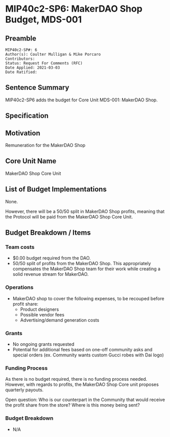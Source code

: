# MIP40c2-SP6: MakerDAO Shop Budget, MDS-001

## Preamble

```
MIP40c2-SP#: 6
Author(s): Coulter Mulligan & Mike Porcaro
Contributors:
Status: Request For Comments (RFC)
Date Applied: 2021-03-03
Date Ratified:
```

## Sentence Summary
MIP40c2-SP6 adds the budget for Core Unit MDS-001: MakerDAO Shop.

## Specification

## Motivation

Remuneration for the MakerDAO Shop

## Core Unit Name

MakerDAO Shop Core Unit

## List of Budget Implementations

None.

However, there will be a 50/50 split in MakerDAO Shop profits, meaning that the Protocol will be paid from the MakerDAO Shop Core Unit.

## Budget Breakdown / Items

### Team costs

* $0.00 budget required from the DAO.
* 50/50 split of profits from the MakerDAO Shop. This appropriately compensates the MakerDAO Shop team for their work while creating a solid revenue stream for MakerDAO.

### Operations

* MakerDAO shop to cover the following expenses, to be recouped before profit share:
  * Product designers
  * Possible vendor fees
  * Advertising/demand generation costs

### Grants

* No ongoing grants requested
* Potential for additional fees based on one-off community asks and special orders (ex. Community wants custom Gucci robes with Dai logo)

### Funding Process

As there is no budget required, there is no funding process needed.
However, with regards to profits, the MakerDAO Shop Core unit proposes quarterly payouts.

Open question: Who is our counterpart in the Community that would receive the profit share from the store? Where is this money being sent?

### Budget Breakdown

* N/A
